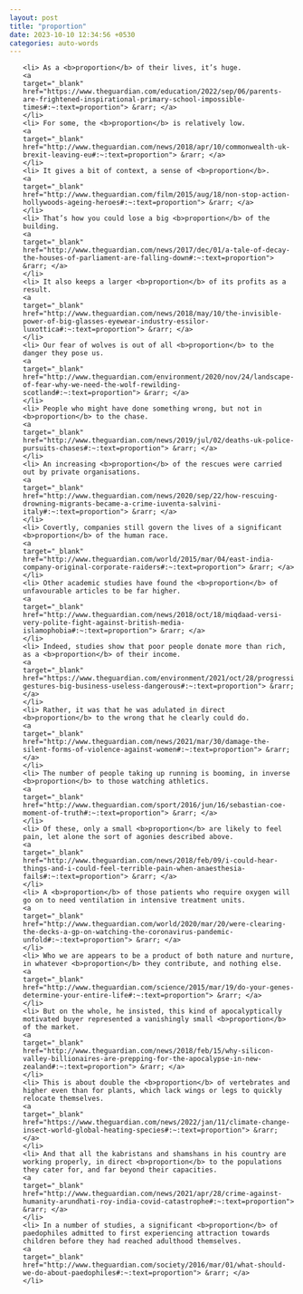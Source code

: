 ```yaml
---
layout: post
title: "proportion"
date: 2023-10-10 12:34:56 +0530
categories: auto-words
---
```

<ol>

    <li> As a <b>proportion</b> of their lives, it’s huge.
    <a 
    target="_blank" 
    href="https://www.theguardian.com/education/2022/sep/06/parents-are-frightened-inspirational-primary-school-impossible-times#:~:text=proportion"> &rarr; </a>
    </li>
    <li> For some, the <b>proportion</b> is relatively low.
    <a 
    target="_blank" 
    href="http://www.theguardian.com/news/2018/apr/10/commonwealth-uk-brexit-leaving-eu#:~:text=proportion"> &rarr; </a>
    </li>
    <li> It gives a bit of context, a sense of <b>proportion</b>.
    <a 
    target="_blank" 
    href="http://www.theguardian.com/film/2015/aug/18/non-stop-action-hollywoods-ageing-heroes#:~:text=proportion"> &rarr; </a>
    </li>
    <li> That’s how you could lose a big <b>proportion</b> of the building.
    <a 
    target="_blank" 
    href="http://www.theguardian.com/news/2017/dec/01/a-tale-of-decay-the-houses-of-parliament-are-falling-down#:~:text=proportion"> &rarr; </a>
    </li>
    <li> It also keeps a larger <b>proportion</b> of its profits as a result.
    <a 
    target="_blank" 
    href="http://www.theguardian.com/news/2018/may/10/the-invisible-power-of-big-glasses-eyewear-industry-essilor-luxottica#:~:text=proportion"> &rarr; </a>
    </li>
    <li> Our fear of wolves is out of all <b>proportion</b> to the danger they pose us.
    <a 
    target="_blank" 
    href="http://www.theguardian.com/environment/2020/nov/24/landscape-of-fear-why-we-need-the-wolf-rewilding-scotland#:~:text=proportion"> &rarr; </a>
    </li>
    <li> People who might have done something wrong, but not in <b>proportion</b> to the chase.
    <a 
    target="_blank" 
    href="http://www.theguardian.com/news/2019/jul/02/deaths-uk-police-pursuits-chases#:~:text=proportion"> &rarr; </a>
    </li>
    <li> An increasing <b>proportion</b> of the rescues were carried out by private organisations.
    <a 
    target="_blank" 
    href="http://www.theguardian.com/news/2020/sep/22/how-rescuing-drowning-migrants-became-a-crime-iuventa-salvini-italy#:~:text=proportion"> &rarr; </a>
    </li>
    <li> Covertly, companies still govern the lives of a significant <b>proportion</b> of the human race.
    <a 
    target="_blank" 
    href="http://www.theguardian.com/world/2015/mar/04/east-india-company-original-corporate-raiders#:~:text=proportion"> &rarr; </a>
    </li>
    <li> Other academic studies have found the <b>proportion</b> of unfavourable articles to be far higher.
    <a 
    target="_blank" 
    href="http://www.theguardian.com/news/2018/oct/18/miqdaad-versi-very-polite-fight-against-british-media-islamophobia#:~:text=proportion"> &rarr; </a>
    </li>
    <li> Indeed, studies show that poor people donate more than rich, as a <b>proportion</b> of their income.
    <a 
    target="_blank" 
    href="https://www.theguardian.com/environment/2021/oct/28/progressive-gestures-big-business-useless-dangerous#:~:text=proportion"> &rarr; </a>
    </li>
    <li> Rather, it was that he was adulated in direct <b>proportion</b> to the wrong that he clearly could do.
    <a 
    target="_blank" 
    href="http://www.theguardian.com/news/2021/mar/30/damage-the-silent-forms-of-violence-against-women#:~:text=proportion"> &rarr; </a>
    </li>
    <li> The number of people taking up running is booming, in inverse <b>proportion</b> to those watching athletics.
    <a 
    target="_blank" 
    href="http://www.theguardian.com/sport/2016/jun/16/sebastian-coe-moment-of-truth#:~:text=proportion"> &rarr; </a>
    </li>
    <li> Of these, only a small <b>proportion</b> are likely to feel pain, let alone the sort of agonies described above.
    <a 
    target="_blank" 
    href="http://www.theguardian.com/news/2018/feb/09/i-could-hear-things-and-i-could-feel-terrible-pain-when-anaesthesia-fails#:~:text=proportion"> &rarr; </a>
    </li>
    <li> A <b>proportion</b> of those patients who require oxygen will go on to need ventilation in intensive treatment units.
    <a 
    target="_blank" 
    href="http://www.theguardian.com/world/2020/mar/20/were-clearing-the-decks-a-gp-on-watching-the-coronavirus-pandemic-unfold#:~:text=proportion"> &rarr; </a>
    </li>
    <li> Who we are appears to be a product of both nature and nurture, in whatever <b>proportion</b> they contribute, and nothing else.
    <a 
    target="_blank" 
    href="http://www.theguardian.com/science/2015/mar/19/do-your-genes-determine-your-entire-life#:~:text=proportion"> &rarr; </a>
    </li>
    <li> But on the whole, he insisted, this kind of apocalyptically motivated buyer represented a vanishingly small <b>proportion</b> of the market.
    <a 
    target="_blank" 
    href="http://www.theguardian.com/news/2018/feb/15/why-silicon-valley-billionaires-are-prepping-for-the-apocalypse-in-new-zealand#:~:text=proportion"> &rarr; </a>
    </li>
    <li> This is about double the <b>proportion</b> of vertebrates and higher even than for plants, which lack wings or legs to quickly relocate themselves.
    <a 
    target="_blank" 
    href="https://www.theguardian.com/news/2022/jan/11/climate-change-insect-world-global-heating-species#:~:text=proportion"> &rarr; </a>
    </li>
    <li> And that all the kabristans and shamshans in his country are working properly, in direct <b>proportion</b> to the populations they cater for, and far beyond their capacities.
    <a 
    target="_blank" 
    href="http://www.theguardian.com/news/2021/apr/28/crime-against-humanity-arundhati-roy-india-covid-catastrophe#:~:text=proportion"> &rarr; </a>
    </li>
    <li> In a number of studies, a significant <b>proportion</b> of paedophiles admitted to first experiencing attraction towards children before they had reached adulthood themselves.
    <a 
    target="_blank" 
    href="http://www.theguardian.com/society/2016/mar/01/what-should-we-do-about-paedophiles#:~:text=proportion"> &rarr; </a>
    </li>